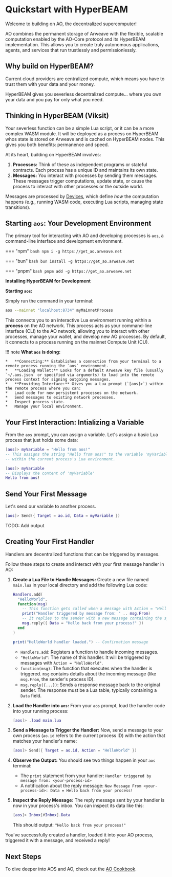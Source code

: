 # Quickstart with HyperBEAM

Welcome to building on AO, the decentralized supercomputer!

AO combines the permanent storage of Arweave with the flexible, scalable computation enabled by the AO-Core protocol and its HyperBEAM implementation. This allows you to create truly autonomous applications, agents, and services that run trustlessly and permissionlessly.

## Why build on HyperBEAM?

Current cloud providers are centralized compute, which means you have to trust them with your data and your money. 

HyperBEAM gives you severless decentralized compute... where you own your data and you pay for only what you need.

## Thinking in HyperBEAM (Viksit)

Your severless function can be a simple Lua script, or it can be a more complex WASM module. It will be deployed as a prcoess on HyperBEAM whos state is stored on Arweave and is cached on HyperBEAM nodes. This gives you both benefits: permanence and speed.
    
At its heart, building on HyperBEAM involves:

1.  **Processes:** Think of these as independent programs or stateful contracts. Each process has a unique ID and maintains its own state.
2.  **Messages:** You interact with processes by sending them messages. These messages trigger computations, update state, or cause the process to interact with other processes or the outside world.

Messages are processed by [Devices](../introduction/ao-devices.md), which define *how* the computation happens (e.g., running WASM code, executing Lua scripts, managing state transitions).

## Starting `aos`: Your Development Environment

The primary tool for interacting with AO and developing processes is `aos`, a command-line interface and development environment.

=== "npm"
    ```bash
    npm i -g https://get_ao.arweave.net
    ```

=== "bun"
    ```bash
    bun install -g https://get_ao.arweave.net
    ```

=== "pnpm"
    ```bash
    pnpm add -g https://get_ao.arweave.net
    ```

**Installing HyperBEAM for Development**



**Starting `aos`:**

Simply run the command in your terminal:

```bash
aos --mainnet "localhost:8734" myMainnetProcess
```

This connects you to an interactive Lua environment running within a **process** on the AO network. This process acts as your command-line interface (CLI) to the AO network, allowing you to interact with other processes, manage your wallet, and develop new AO processes. By default, it connects to a process running on the mainnet Compute Unit (CU).

!!! note
    **What `aos` is doing:**

    *   **Connecting:** Establishes a connection from your terminal to a remote process running the `aos` environment.
    *   **Loading Wallet:** Looks for a default Arweave key file (usually `~/.aos.json` or specified via arguments) to load into the remote process context for signing outgoing messages.
    *   **Providing Interface:** Gives you a Lua prompt (`[aos]>`) within the remote process where you can:
    *   Load code for new persistent processes on the network.
    *   Send messages to existing network processes.
    *   Inspect process state.
    *   Manage your local environment.

## Your First Interaction: Intializing a Variable

From the `aos` prompt, you can assign a variable. Let's assign a basic Lua process that just holds some data:

```lua
[aos]> myVariable = "Hello from aos!"
-- This assigns the string "Hello from aos!" to the variable 'myVariable'
-- within the current process's Lua environment.

[aos]> myVariable
-- Displays the content of 'myVariable'
Hello from aos!
```

## Send Your First Message

Let's send our variable to another process.

```lua
[aos]> Send({ Target = ao.id, Data = myVariable })
```

TODO: Add output


## Creating Your First Handler

Handlers are decentralized functions that can be triggered by messages.


Follow these steps to create and interact with your first message handler in AO:

1.  **Create a Lua File to Handle Messages:**
    Create a new file named `main.lua` in your local directory and add the following Lua code:

    ```lua
    Handlers.add(
      "HelloWorld",
      function(msg)
        -- This function gets called when a message with Action = "HelloWorld" arrives.
        print("Handler triggered by message from: " .. msg.From)
        -- It replies to the sender with a new message containing the specified data.
        msg.reply({ Data = "Hello back from your process!" })
      end
    )

    print("HelloWorld handler loaded.") -- Confirmation message
    ```

    *   `Handlers.add`: Registers a function to handle incoming messages.
    *   `"HelloWorld"`: The name of this handler. It will be triggered by messages with `Action = "HelloWorld"`.
    *   `function(msg)`: The function that executes when the handler is triggered. `msg` contains details about the incoming message (like `msg.From`, the sender's process ID).
    *   `msg.reply({...})`: Sends a response message back to the original sender. The response must be a Lua table, typically containing a `Data` field.

2.  **Load the Handler into `aos`:**
    From your `aos` prompt, load the handler code into your running process:

    ```lua
    [aos]> .load main.lua
    ```

3.  **Send a Message to Trigger the Handler:**
    Now, send a message to your own process (`ao.id` refers to the current process ID) with the action that matches your handler's name:

    ```lua
    [aos]> Send({ Target = ao.id, Action = "HelloWorld" })
    ```

4.  **Observe the Output:**
    You should see two things happen in your `aos` terminal:
    *   The `print` statement from your handler: `Handler triggered by message from: <your-process-id>`
    *   A notification about the reply message: `New Message From <your-process-id>: Data = Hello back from your process!`

5.  **Inspect the Reply Message:**
    The reply message sent by your handler is now in your process's inbox. You can inspect its data like this:

    ```lua
    [aos]> Inbox[#Inbox].Data
    ```
    This should output: `"Hello back from your process!"`

You've successfully created a handler, loaded it into your AO process, triggered it with a message, and received a reply!

## Next Steps

To dive deeper into AOS and AO, check out the [AO Cookbook](https://cookbook_ao.arweave.net/).

<!-- *   **Serverless Compute:** Discover how to run WASM or Lua computations within your processes: [Serverless Decentralized Compute](./serverless-decentralized-compute.md) -->
